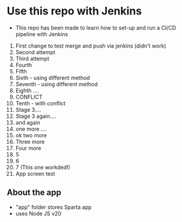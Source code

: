 # Use this repo with Jenkins
* This repo has been made to learn how to set-up and run a CI/CD pipeline with Jenkins
1. First change to test merge and push via jenkins (didn't work)
2. Second attempt
3. Third attempt
4. Fourth
5. Fifth
6. Sixth - using different method
7. Seventh - using different method
8. Eighth ....
9. CONFLICT
10. Tenth - with conflict
11. Stage 3....
12. Stage 3 again....
13. and again
14. one more ....
15. ok two more
16. Three more
17. Four more
18. 5
19. 6
20. 7 (This one workded!)
21. App screen test
## About the app
- "app" folder stores Sparta app
- uses Node JS v20
